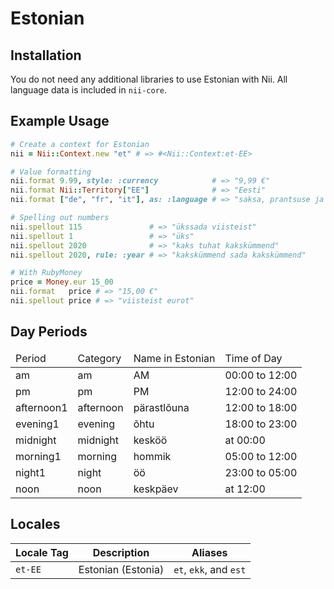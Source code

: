 <!-- This file has been generated. Source: src/docs/languages/_template.md.erb -->

# Estonian

## Installation

You do not need any additional libraries to use Estonian with Nii.
All language data is included in `nii-core`.

## Example Usage

``` ruby
# Create a context for Estonian
nii = Nii::Context.new "et" # => #<Nii::Context:et-EE>

# Value formatting
nii.format 9.99, style: :currency            # => "9,99 €"
nii.format Nii::Territory["EE"]              # => "Eesti"
nii.format ["de", "fr", "it"], as: :language # => "saksa, prantsuse ja itaalia"

# Spelling out numbers
nii.spellout 115               # => "ükssada viisteist"
nii.spellout 1                 # => "üks"
nii.spellout 2020              # => "kaks tuhat kakskümmend"
nii.spellout 2020, rule: :year # => "kakskümmend sada kakskümmend"

# With RubyMoney
price = Money.eur 15_00
nii.format   price # => "15,00 €"
nii.spellout price # => "viisteist eurot"
```

## Day Periods


<table>
  <thead>
    <tr>
      <td>Period</td>
      <td>Category</td>
      <td>Name in Estonian</td>
      <td>Time of Day</td>
    </tr>
  </thead>
  <tbody>
    <tr>
      <td>am</td>
      <td>am</td>
      <td>AM</td>
      <td>00:00 to 12:00</td>
    </tr>
    <tr>
      <td>pm</td>
      <td>pm</td>
      <td>PM</td>
      <td>12:00 to 24:00</td>
    </tr>
    <tr>
      <td>afternoon1</td>
      <td>afternoon</td>
      <td>pärastlõuna</td>
      <td>12:00 to 18:00</td>
    </tr>
    <tr>
      <td>evening1</td>
      <td>evening</td>
      <td>õhtu</td>
      <td>18:00 to 23:00</td>
    </tr>
    <tr>
      <td>midnight</td>
      <td>midnight</td>
      <td>kesköö</td>
      <td>at 00:00</td>
    </tr>
    <tr>
      <td>morning1</td>
      <td>morning</td>
      <td>hommik</td>
      <td>05:00 to 12:00</td>
    </tr>
    <tr>
      <td>night1</td>
      <td>night</td>
      <td>öö</td>
      <td>23:00 to 05:00</td>
    </tr>
    <tr>
      <td>noon</td>
      <td>noon</td>
      <td>keskpäev</td>
      <td>at 12:00</td>
    </tr>
  </tbody>
</table>



## Locales

<table>
  <thead>
    <tr>
      <th>Locale Tag</th>
      <th>Description</th>
      <th>Aliases</th>
    </tr>
  </thead>
  <tbody>
    <tr>
      <td><code>et-EE</code></td>
      <td>Estonian (Estonia)</td>
      <td><code>et</code>, <code>ekk</code>, and <code>est</code></td>
    </tr>
  </tbody>
</table>

